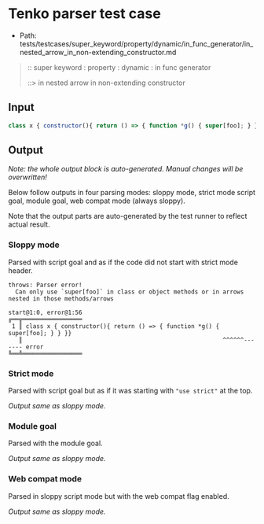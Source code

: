 # Tenko parser test case

- Path: tests/testcases/super_keyword/property/dynamic/in_func_generator/in_nested_arrow_in_non-extending_constructor.md

> :: super keyword : property : dynamic : in func generator
>
> ::> in nested arrow in non-extending constructor

## Input

`````js
class x { constructor(){ return () => { function *g() { super[foo]; } } }}
`````

## Output

_Note: the whole output block is auto-generated. Manual changes will be overwritten!_

Below follow outputs in four parsing modes: sloppy mode, strict mode script goal, module goal, web compat mode (always sloppy).

Note that the output parts are auto-generated by the test runner to reflect actual result.

### Sloppy mode

Parsed with script goal and as if the code did not start with strict mode header.

`````
throws: Parser error!
  Can only use `super[foo]` in class or object methods or in arrows nested in those methods/arrows

start@1:0, error@1:56
╔══╦═════════════════
 1 ║ class x { constructor(){ return () => { function *g() { super[foo]; } } }}
   ║                                                         ^^^^^^------- error
╚══╩═════════════════

`````

### Strict mode

Parsed with script goal but as if it was starting with `"use strict"` at the top.

_Output same as sloppy mode._

### Module goal

Parsed with the module goal.

_Output same as sloppy mode._

### Web compat mode

Parsed in sloppy script mode but with the web compat flag enabled.

_Output same as sloppy mode._
